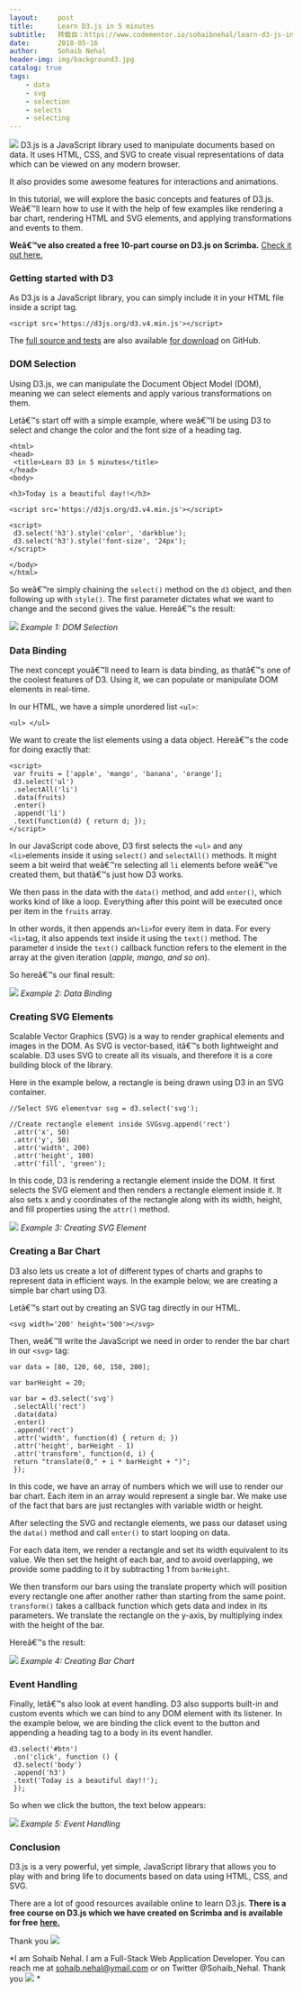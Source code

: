 ```yaml
---
layout:     post
title:      Learn D3.js in 5 minutes
subtitle:   转载自：https://www.codementor.io/sohaibnehal/learn-d3-js-in-5-minutes-jkqyl9765
date:       2018-05-16
author:     Sohaib Nehal
header-img: img/background3.jpg
catalog: true
tags:
    - data
    - svg
    - selection
    - selects
    - selecting
---
```


![](https://process.filestackapi.com/cache=expiry:max/YGGp3bKTOmFO1Dddspg5)
D3.js is a JavaScript library used to manipulate documents based on data. It uses HTML, CSS, and SVG to create visual representations of data which can be viewed on any modern browser.

It also provides some awesome features for interactions and animations.

In this tutorial, we will explore the basic concepts and features of D3.js. Weâ€™ll learn how to use it with the help of few examples like rendering a bar chart, rendering HTML and SVG elements, and applying transformations and events to them.

**Weâ€™ve also created a free 10-part course on D3.js on Scrimba.** [Check it out here.](https://scrimba.com/g/gd3js)

###  Getting started with D3

As D3.js is a JavaScript library, you can simply include it in your HTML file inside a script tag.

```
<script src='https://d3js.org/d3.v4.min.js'></script>

```

The [full source and tests](https://github.com/d3/d3) are also available [for download](https://github.com/d3/d3/zipball/master) on GitHub.

###  DOM Selection

Using D3.js, we can manipulate the Document Object Model (DOM), meaning we can select elements and apply various transformations on them.

Letâ€™s start off with a simple example, where weâ€™ll be using D3 to select and change the color and the font size of a heading tag.

```
<html>
<head>
 <title>Learn D3 in 5 minutes</title>
</head>
<body>

<h3>Today is a beautiful day!!</h3>

<script src='https://d3js.org/d3.v4.min.js'></script>

<script>
 d3.select('h3').style('color', 'darkblue');
 d3.select('h3').style('font-size', '24px');
</script>

</body>
</html>

```

So weâ€™re simply chaining the `select()` method on the `d3` object, and then following up with `style()`. The first parameter dictates what we want to change and the second gives the value. Hereâ€™s the result:

![](https://cdn-images-1.medium.com/max/1600/1*DHfDsYddhyFresbaU4-P_Q.png)
*Example 1: DOM Selection*

###  Data Binding

The next concept youâ€™ll need to learn is data binding, as thatâ€™s one of the coolest features of D3. Using it, we can populate or manipulate DOM elements in real-time.

In our HTML, we have a simple unordered list `<ul>`:

```
<ul> </ul>

```

We want to create the list elements using a data object. Hereâ€™s the code for doing exactly that:

```
<script>
 var fruits = ['apple', 'mango', 'banana', 'orange'];
 d3.select('ul')
 .selectAll('li')
 .data(fruits)
 .enter()
 .append('li')
 .text(function(d) { return d; });
</script>

```

In our JavaScript code above, D3 first selects the `<ul>` and any `<li>`elements inside it using `select()` and `selectAll()` methods. It might seem a bit weird that weâ€™re selecting all `li` elements before weâ€™ve created them, but thatâ€™s just how D3 works.

We then pass in the data with the `data()` method, and add `enter()`, which works kind of like a loop. Everything after this point will be executed once per item in the `fruits` array.

In other words, it then appends an`<li>`for every item in data. For every `<li>`tag, it also appends text inside it using the `text()` method. The parameter `d` inside the `text()` callback function refers to the element in the array at the given iteration (*apple, mango, and so on*).

So hereâ€™s our final result:

![](https://cdn-images-1.medium.com/max/1600/1*CnImNDBOg4Ei-kAyacb3Xg.png)
*Example 2: Data Binding*

###  Creating SVG Elements

Scalable Vector Graphics (SVG) is a way to render graphical elements and images in the DOM. As SVG is vector-based, itâ€™s both lightweight and scalable. D3 uses SVG to create all its visuals, and therefore it is a core building block of the library.

Here in the example below, a rectangle is being drawn using D3 in an SVG container.

```
//Select SVG elementvar svg = d3.select('svg');

//Create rectangle element inside SVGsvg.append('rect')
 .attr('x', 50)
 .attr('y', 50)
 .attr('width', 200)
 .attr('height', 100)
 .attr('fill', 'green');

```

In this code, D3 is rendering a rectangle element inside the DOM. It first selects the SVG element and then renders a rectangle element inside it. It also sets x and y coordinates of the rectangle along with its width, height, and fill properties using the `attr()` method.

![](https://cdn-images-1.medium.com/max/1600/1*sk3Jxh93HMTUAPeC-_fTRg.png)
*Example 3: Creating SVG Element*

###  Creating a Bar Chart

D3 also lets us create a lot of different types of charts and graphs to represent data in efficient ways. In the example below, we are creating a simple bar chart using D3.

Letâ€™s start out by creating an SVG tag directly in our HTML.

```
<svg width='200' height='500'></svg>

```

Then, weâ€™ll write the JavaScript we need in order to render the bar chart in our `<svg>` tag:

```
var data = [80, 120, 60, 150, 200];

var barHeight = 20;

var bar = d3.select('svg')
 .selectAll('rect')
 .data(data)
 .enter()
 .append('rect')
 .attr('width', function(d) { return d; })
 .attr('height', barHeight - 1)
 .attr('transform', function(d, i) {
 return "translate(0," + i * barHeight + ")";
 });

```

In this code, we have an array of numbers which we will use to render our bar chart. Each item in an array would represent a single bar. We make use of the fact that bars are just rectangles with variable width or height.

After selecting the SVG and rectangle elements, we pass our dataset using the `data()` method and call `enter()` to start looping on data.

For each data item, we render a rectangle and set its width equivalent to its value. We then set the height of each bar, and to avoid overlapping, we provide some padding to it by subtracting 1 from `barHeight`.

We then transform our bars using the translate property which will position every rectangle one after another rather than starting from the same point. `transform()` takes a callback function which gets data and index in its parameters. We translate the rectangle on the y-axis, by multiplying index with the height of the bar.

Hereâ€™s the result:

![](https://cdn-images-1.medium.com/max/1600/1*PcGb1csr4o5hZZ7d0ZzqMQ.png)
*Example 4: Creating Bar Chart*

###  Event Handling

Finally, letâ€™s also look at event handling. D3 also supports built-in and custom events which we can bind to any DOM element with its listener. In the example below, we are binding the click event to the button and appending a heading tag to a body in its event handler.

```
d3.select('#btn')
 .on('click', function () {
 d3.select('body')
 .append('h3')
 .text('Today is a beautiful day!!');
 });

```

So when we click the button, the text below appears:

![](https://cdn-images-1.medium.com/max/1600/1*DiReX2IfapXHHuSTLThGNg.png)
*Example 5: Event Handling*

###  Conclusion

D3.js is a very powerful, yet simple, JavaScript library that allows you to play with and bring life to documents based on data using HTML, CSS, and SVG.

There are a lot of good resources available online to learn D3.js. **There is a free course on D3.js which we have created on Scrimba and is available for free** [**here.**](https://scrimba.com/g/gd3js)

Thank you ![](https://twemoji.maxcdn.com/2/72x72/1f603.png)


*I am Sohaib Nehal. I am a Full-Stack Web Application Developer. You can reach me at sohaib.nehal@ymail.com or on Twitter @Sohaib_Nehal. Thank you ![](https://twemoji.maxcdn.com/2/72x72/1f603.png)
*
